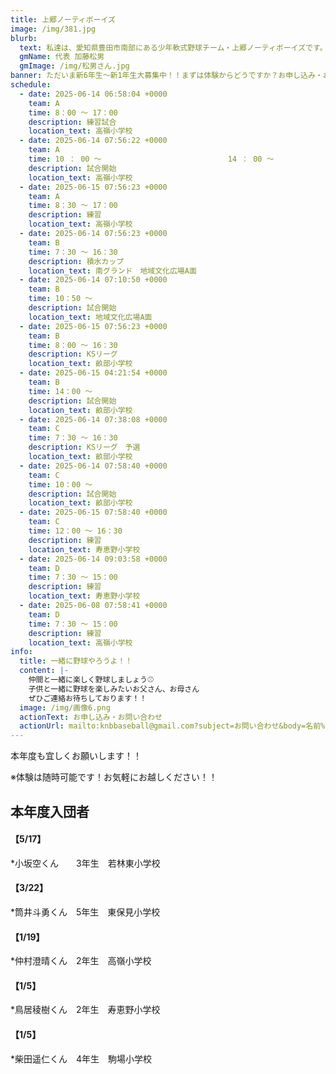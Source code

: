 ```yaml
---
title: 上郷ノーティボーイズ
image: /img/381.jpg
blurb:
  text: 私達は、愛知県豊田市南部にある少年軟式野球チーム・上郷ノーティボーイズです。野球を愛する少年・少女達の夢を育み、軟式野球を正しく指導し、体力向上と礼儀を養成します。また、親友同士の友情と交歓の場を与え、規則正しい明朗な少年・少女を育成することを目的としています。
  gmName: 代表 加藤松男
  gmImage: /img/松男さん.jpg
banner: ただいま新6年生～新1年生大募集中！！まずは体験からどうですか？お申し込み・お問い合わせはお気軽にどうぞ！！
schedule:
  - date: 2025-06-14 06:58:04 +0000
    team: A
    time: 8：00 ～ 17：00
    description: 練習試合
    location_text: 高嶺小学校
  - date: 2025-06-14 07:56:22 +0000
    team: A
    time: 10 ： 00 ～　　　　　　　　　　　　　　　　　14 ： 00 ～
    description: 試合開始
    location_text: 高嶺小学校
  - date: 2025-06-15 07:56:23 +0000
    team: A
    time: 8：30 ～ 17：00
    description: 練習
    location_text: 高嶺小学校
  - date: 2025-06-14 07:56:23 +0000
    team: B
    time: 7：30 ～ 16：30
    description: 積水カップ
    location_text: 南グランド　地域文化広場A面
  - date: 2025-06-14 07:10:50 +0000
    team: B
    time: 10：50 ～
    description: 試合開始
    location_text: 地域文化広場A面
  - date: 2025-06-15 07:56:23 +0000
    team: B
    time: 8：00 ～ 16：30
    description: KSリーグ
    location_text: 畝部小学校
  - date: 2025-06-15 04:21:54 +0000
    team: B
    time: 14：00 ～
    description: 試合開始
    location_text: 畝部小学校
  - date: 2025-06-14 07:38:08 +0000
    team: C
    time: 7：30 ～ 16：30
    description: KSリーグ　予選
    location_text: 畝部小学校
  - date: 2025-06-14 07:58:40 +0000
    team: C
    time: 10：00 ～
    description: 試合開始
    location_text: 畝部小学校
  - date: 2025-06-15 07:58:40 +0000
    team: C
    time: 12：00 ～ 16：30
    description: 練習
    location_text: 寿恵野小学校
  - date: 2025-06-14 09:03:58 +0000
    team: D
    time: 7：30 ～ 15：00
    description: 練習
    location_text: 寿恵野小学校
  - date: 2025-06-08 07:58:41 +0000
    team: D
    time: 7：30 ～ 15：00
    description: 練習
    location_text: 高嶺小学校
info:
  title: 一緒に野球やろうよ！！
  content: |-
    仲間と一緒に楽しく野球しましょう⚾
    子供と一緒に野球を楽しみたいお父さん、お母さん
    ぜひご連絡お待ちしております！！
  image: /img/画像6.png
  actionText: お申し込み・お問い合わせ
  actionUrl: mailto:knbbaseball@gmail.com?subject=お問い合わせ&body=名前%20%3A%0D%0Aふりがな%20%3A%0D%0A電話%20%3A%0D%0A学校名%20%3A%0D%0A学年%20%3A%0D%0Aお問い合せ内容%20%3A（例、体験・見学・入団希望）
---
```

本年度も宜しくお願いします！！


※体験は随時可能です！お気軽にお越しください！！

## 本年度入団者

#### 【5/17】

*小坂空くん　　3年生　若林東小学校

#### 【3/22】

*筒井斗勇くん　5年生　東保見小学校

#### 【1/19】

*仲村澄晴くん　2年生　高嶺小学校

#### 【1/5】

*鳥居稜樹くん　2年生　寿恵野小学校

#### 【1/5】

*柴田遥仁くん　4年生　駒場小学校

